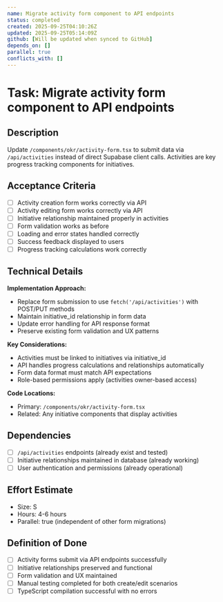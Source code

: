 ```yaml
---
name: Migrate activity form component to API endpoints
status: completed
created: 2025-09-25T04:10:26Z
updated: 2025-09-25T05:14:09Z
github: [Will be updated when synced to GitHub]
depends_on: []
parallel: true
conflicts_with: []
---
```


# Task: Migrate activity form component to API endpoints

## Description
Update `/components/okr/activity-form.tsx` to submit data via `/api/activities` instead of direct Supabase client calls. Activities are key progress tracking components for initiatives.

## Acceptance Criteria
- [ ] Activity creation form works correctly via API
- [ ] Activity editing form works correctly via API
- [ ] Initiative relationship maintained properly in activities
- [ ] Form validation works as before
- [ ] Loading and error states handled correctly
- [ ] Success feedback displayed to users
- [ ] Progress tracking calculations work correctly

## Technical Details
**Implementation Approach:**
- Replace form submission to use `fetch('/api/activities')` with POST/PUT methods
- Maintain initiative_id relationship in form data
- Update error handling for API response format
- Preserve existing form validation and UX patterns

**Key Considerations:**
- Activities must be linked to initiatives via initiative_id
- API handles progress calculations and relationships automatically
- Form data format must match API expectations
- Role-based permissions apply (activities owner-based access)

**Code Locations:**
- Primary: `/components/okr/activity-form.tsx`
- Related: Any initiative components that display activities

## Dependencies
- [ ] `/api/activities` endpoints (already exist and tested)
- [ ] Initiative relationships maintained in database (already working)
- [ ] User authentication and permissions (already operational)

## Effort Estimate
- Size: S
- Hours: 4-6 hours
- Parallel: true (independent of other form migrations)

## Definition of Done
- [ ] Activity forms submit via API endpoints successfully
- [ ] Initiative relationships preserved and functional
- [ ] Form validation and UX maintained
- [ ] Manual testing completed for both create/edit scenarios
- [ ] TypeScript compilation successful with no errors
